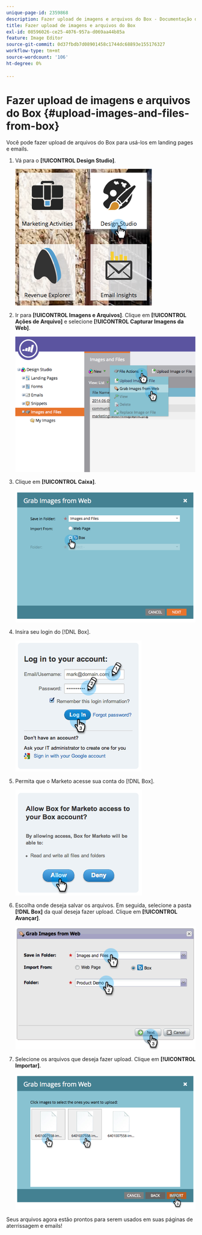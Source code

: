 ```yaml
---
unique-page-id: 2359868
description: Fazer upload de imagens e arquivos do Box - Documentação do Marketo - Documentação do produto
title: Fazer upload de imagens e arquivos do Box
exl-id: 08596026-ce25-4076-957a-d069aa44b85a
feature: Image Editor
source-git-commit: 0d37fbdb7d08901458c1744dc68893e155176327
workflow-type: tm+mt
source-wordcount: '106'
ht-degree: 0%

---
```


# Fazer upload de imagens e arquivos do Box {#upload-images-and-files-from-box}

Você pode fazer upload de arquivos do Box para usá-los em landing pages e emails.

1. Vá para o **[!UICONTROL Design Studio]**.

   ![](assets/designstudio-3.png)

1. Ir para **[!UICONTROL Imagens e Arquivos]**. Clique em **[!UICONTROL Ações de Arquivo]** e selecione **[!UICONTROL Capturar Imagens da Web]**.

   ![](assets/image2014-9-16-12-3a50-3a40.png)

1. Clique em **[!UICONTROL Caixa]**.

   ![](assets/image2014-9-16-12-3a50-3a56.png)

1. Insira seu login do [!DNL Box].

   ![](assets/image2014-9-16-12-3a51-3a10.png)

1. Permita que o Marketo acesse sua conta do [!DNL Box].

   ![](assets/image2014-9-16-12-3a51-3a28.png)

1. Escolha onde deseja salvar os arquivos. Em seguida, selecione a pasta **[!DNL Box]** da qual deseja fazer upload. Clique em **[!UICONTROL Avançar]**.

   ![](assets/image2014-9-16-12-3a51-3a59.png)

1. Selecione os arquivos que deseja fazer upload. Clique em **[!UICONTROL Importar]**.

   ![](assets/image2014-9-16-12-3a52-3a15.png)

Seus arquivos agora estão prontos para serem usados em suas páginas de aterrissagem e emails!
